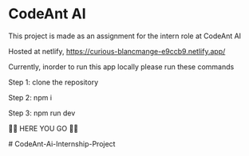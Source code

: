 # CodeAnt AI

This project is made as an assignment for the intern role at CodeAnt AI

Hosted at netlify, https://curious-blancmange-e9ccb9.netlify.app/

Currently, inorder to run this app locally please run these commands

Step 1: clone the repository

Step 2: npm i

Step 3: npm run dev


 🚀🚀 HERE YOU GO 🚀🚀



#   C o d e A n t - A i - I n t e r n s h i p - P r o j e c t  
 